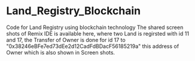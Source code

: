 # Land_Registry_Blockchain
Code for Land Registry using blockchain technology
The shared screen shots of Remix IDE is available here, where two Land is regirsted with id 11 and 17, the Transfer of Owner is done for id 17 to "0x38246eBFe7ed73dEe2d12CadFdBDacF56185219a" this address of Owner which is also shown in Screen shots.

